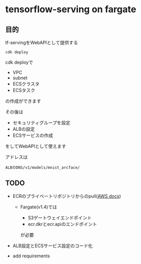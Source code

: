 # tensorflow-serving on fargate

## 目的
tf-servingをWebAPIとして提供する

```
cdk deploy
```

cdk deployで
- VPC
- subnet
- ECSクラスタ
- ECSタスク

の作成ができます

その後は
- セキュリティグループを設定
- ALBの設定
- ECSサービスの作成

をしてWebAPIとして使えます

アドレスは
```
ALBのDNS/v1/models/mnist_arcface/
```

## TODO
- ECRのプライベートリポジトリからのpull([AWS docs](https://docs.aws.amazon.com/ja_jp/AmazonECR/latest/userguide/vpc-endpoints.html#ecr-setting-up-s3-gateway))

	- Fargate(v1.4)では
		- S3ゲートウェイエンドポイント
		- ecr.dkrとecr.apiのエンドポイント

		が必要

- ALB設定とECSサービス設定のコード化

- add requirements


